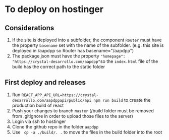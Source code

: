 # To deploy on hostinger

## Considerations

1. If the site is deployed into a subfolder, the component `Router` must have
   the property `basename` set with the name of the subfolder. (e.g. this site
   is deployed in /aapdpp so Router has basename="/aapdpp")
1. The package.json must have the property
   `"homepage": "https://crystal-desarrollo.com/aapdpp"`so the `index.html` file
   of the build has the correct path to the static folder

## First deploy and releases

1. Run
   `REACT_APP_API_URL=https://crystal-desarrollo.com/aapdppapi/public/api npm run build`
   to create the production build of react
1. Push your changes to branch `master` (/build folder must be removed from
   .gitignore in order to upload those files to the server)
1. Login via ssh to hostinger
1. Clone the github repo in the folder `aapdpp`
1. Use ` cp -a ./build/. .` to move the files in the build folder into the root

